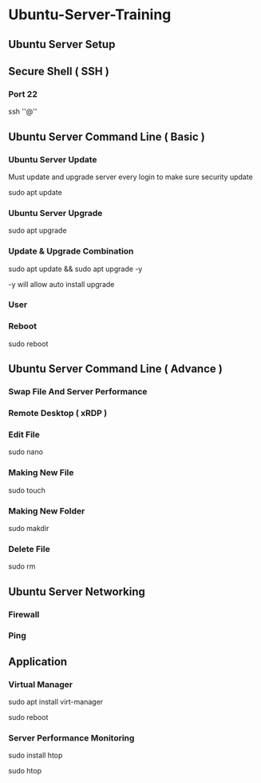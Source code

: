 # Ubuntu-Server-Training

## Ubuntu Server Setup

## Secure Shell ( SSH )

### Port 22

ssh '<username>'@'<ip address>'

## Ubuntu Server Command Line ( Basic )

### Ubuntu Server Update

Must update and upgrade server every login to make sure security update

sudo apt update

### Ubuntu Server Upgrade
sudo apt upgrade

### Update & Upgrade Combination
sudo apt update && sudo apt upgrade -y

-y will allow auto install upgrade

### User

### Reboot

sudo reboot

## Ubuntu Server Command Line ( Advance )

### Swap File And Server Performance

### Remote Desktop ( xRDP )

### Edit File

sudo nano <filename>

### Making New File

sudo touch <file name>

### Making New Folder

sudo makdir <folder name>

### Delete File

sudo rm <file name>


## Ubuntu Server Networking

### Firewall

### Ping


## Application

### Virtual Manager

sudo apt install virt-manager

sudo reboot

### Server Performance Monitoring

sudo install htop

sudo htop

